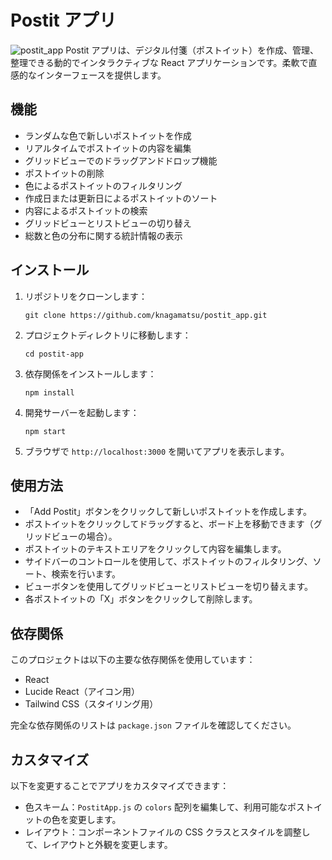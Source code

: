 # Postit アプリ
![postit_app](postit_app.gif)
Postit アプリは、デジタル付箋（ポストイット）を作成、管理、整理できる動的でインタラクティブな React アプリケーションです。柔軟で直感的なインターフェースを提供します。

## 機能

- ランダムな色で新しいポストイットを作成
- リアルタイムでポストイットの内容を編集
- グリッドビューでのドラッグアンドドロップ機能
- ポストイットの削除
- 色によるポストイットのフィルタリング
- 作成日または更新日によるポストイットのソート
- 内容によるポストイットの検索
- グリッドビューとリストビューの切り替え
- 総数と色の分布に関する統計情報の表示

## インストール

1. リポジトリをクローンします：
   ```
   git clone https://github.com/knagamatsu/postit_app.git
   ```

2. プロジェクトディレクトリに移動します：
   ```
   cd postit-app
   ```

3. 依存関係をインストールします：
   ```
   npm install
   ```

4. 開発サーバーを起動します：
   ```
   npm start
   ```

5. ブラウザで `http://localhost:3000` を開いてアプリを表示します。

## 使用方法

- 「Add Postit」ボタンをクリックして新しいポストイットを作成します。
- ポストイットをクリックしてドラッグすると、ボード上を移動できます（グリッドビューの場合）。
- ポストイットのテキストエリアをクリックして内容を編集します。
- サイドバーのコントロールを使用して、ポストイットのフィルタリング、ソート、検索を行います。
- ビューボタンを使用してグリッドビューとリストビューを切り替えます。
- 各ポストイットの「X」ボタンをクリックして削除します。

## 依存関係

このプロジェクトは以下の主要な依存関係を使用しています：

- React
- Lucide React（アイコン用）
- Tailwind CSS（スタイリング用）

完全な依存関係のリストは `package.json` ファイルを確認してください。

## カスタマイズ

以下を変更することでアプリをカスタマイズできます：

- 色スキーム：`PostitApp.js` の `colors` 配列を編集して、利用可能なポストイットの色を変更します。
- レイアウト：コンポーネントファイルの CSS クラスとスタイルを調整して、レイアウトと外観を変更します。
